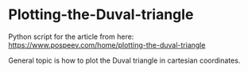 # Plotting-the-Duval-triangle

Python script for the article from here:
https://www.pospeev.com/home/plotting-the-duval-triangle

General topic is how to plot the Duval triangle in cartesian coordinates.
